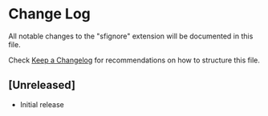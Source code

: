 # Change Log

All notable changes to the "sfignore" extension will be documented in this file.

Check [Keep a Changelog](http://keepachangelog.com/) for recommendations on how to structure this file.

## [Unreleased]

- Initial release